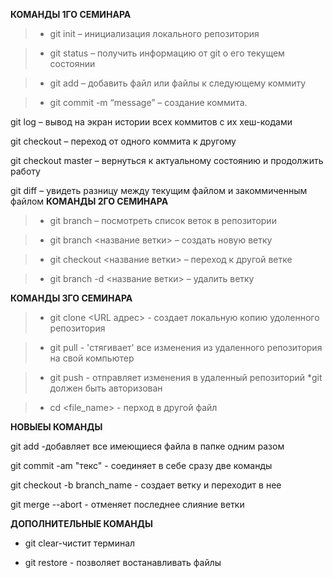 **КОМАНДЫ 1ГО СЕМИНАРА**

>* git init – инициализация локального репозитория

>* git status – получить информацию от git о его текущем состоянии

>* git add – добавить файл или файлы к следующему коммиту

>* git commit -m “message” – создание коммита.

git log – вывод на экран истории всех коммитов с их хеш-кодами

git checkout – переход от одного коммита к другому

git checkout master – вернуться к актуальному состоянию и продолжить работу

git diff – увидеть разницу между текущим файлом и закоммиченным файлом
**КОМАНДЫ 2ГО СЕМИНАРА**

>* git branch – посмотреть список веток в репозитории

>* git branch <название ветки> – создать новую ветку

>* git checkout <название ветки> – переход к другой ветке

>* git branch -d <название ветки> – удалить ветку

**КОМАНДЫ 3ГО СЕМИНАРА**

>* git clone <URL адрес> - создает локальную копию удоленного репозитория

>* git pull - 'стягивает' все изменения из удаленного репозитория на свой компьютер

>* git push - отправляет изменения в удаленный репозиторий *git должен быть авторизован

>* cd <file_name> - перход в другой файл 

**НОВЫЕЫ КОМАНДЫ**

git add -добавляет все имеющиеся файла в папке одним разом

git commit -am "текс" - соединяет в себе сразу две команды 

git checkout -b branch_name - создает ветку и переходит в нее

git merge --abort - отменяет последнее слияние ветки

**ДОПОЛНИТЕЛЬНЫЕ КОМАНДЫ**

* git clear-чистит терминал

* git restore - позволяет востанавливать файлы 